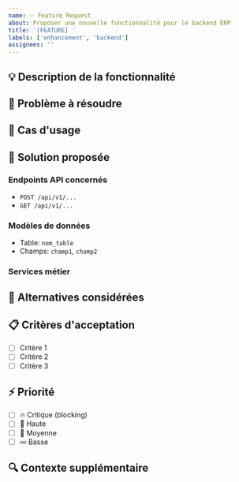 ```yaml
---
name: ✨ Feature Request
about: Proposer une nouvelle fonctionnalité pour le backend ERP
title: '[FEATURE] '
labels: ['enhancement', 'backend']
assignees: ''
---
```


## 💡 **Description de la fonctionnalité**
<!-- Description claire de la fonctionnalité souhaitée -->

## 🎯 **Problème à résoudre**
<!-- Quel problème cette fonctionnalité résout-elle ? -->

## 💼 **Cas d'usage**
<!-- En tant que [type d'utilisateur], je veux [fonctionnalité] pour [bénéfice] -->

## 🔧 **Solution proposée**
<!-- Description détaillée de la solution proposée -->

### Endpoints API concernés
<!-- Listez les nouveaux endpoints ou modifications d'endpoints -->
- `POST /api/v1/...`
- `GET /api/v1/...`

### Modèles de données
<!-- Nouveaux modèles ou modifications de modèles -->
- Table: `nom_table`
- Champs: `champ1`, `champ2`

### Services métier
<!-- Nouveaux services ou modifications -->

## 🎨 **Alternatives considérées**
<!-- Description des autres solutions envisagées -->

## 📋 **Critères d'acceptation**
- [ ] Critère 1
- [ ] Critère 2
- [ ] Critère 3

## ⚡ **Priorité**
- [ ] 🔥 Critique (blocking)
- [ ] 🚀 Haute
- [ ] 📅 Moyenne  
- [ ] 💤 Basse

## 🔍 **Contexte supplémentaire**
<!-- Toute autre information utile -->
